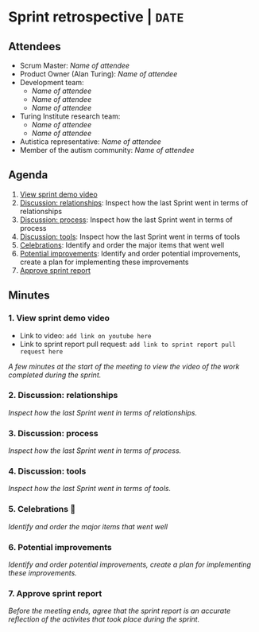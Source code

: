 # Sprint retrospective | `DATE`

## Attendees

* Scrum Master: *Name of attendee*
* Product Owner (Alan Turing): *Name of attendee*
* Development team:
  * *Name of attendee*
  * *Name of attendee*
  * *Name of attendee*
* Turing Institute research team:
  * *Name of attendee*
  * *Name of attendee*
* Autistica representative: *Name of attendee*
* Member of the autism community: *Name of attendee*

## Agenda

1. [View sprint demo video](#1-sprint-demo)
2. [Discussion: relationships](#2-discussion-relationships): Inspect how the last Sprint went in terms of relationships
3. [Discussion: process](#3-discussion-process): Inspect how the last Sprint went in terms of process
4. [Discussion: tools](#4-discussion-tools): Inspect how the last Sprint went in terms of tools
5. [Celebrations](#5-celebrations): Identify and order the major items that went well
6. [Potential improvements](#6-potential-improvements): Identify and order potential improvements, create a plan for implementing these improvements
7. [Approve sprint report](#7-approve-sprint-report)

## Minutes

### 1. View sprint demo video

* Link to video: `add link on youtube here`
* Link to sprint report pull request: `add link to sprint report pull request here`

*A few minutes at the start of the meeting to view the video of the work completed during the sprint.*

### 2. Discussion: relationships

*Inspect how the last Sprint went in terms of relationships.*

### 3. Discussion: process

*Inspect how the last Sprint went in terms of process.*

### 4. Discussion: tools

*Inspect how the last Sprint went in terms of tools.*

### 5. Celebrations :tada:

*Identify and order the major items that went well*

### 6. Potential improvements

*Identify and order potential improvements, create a plan for implementing these improvements.*

### 7. Approve sprint report

*Before the meeting ends, agree that the sprint report is an accurate reflection of the activites that took place during the sprint.*

